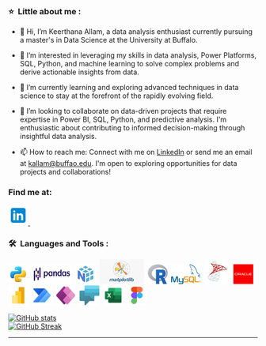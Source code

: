 ### ⭐ &nbsp;Little about me :
- 👋 Hi, I’m Keerthana Allam, a data analysis enthusiast currently pursuing a master's in Data Science at the University at Buffalo.

- 👀 I’m interested in leveraging my skills in data analysis, Power Platforms, SQL, Python, and machine learning to solve complex problems and derive actionable insights from data.

- 🌱 I’m currently learning and exploring advanced techniques in data science to stay at the forefront of the rapidly evolving field.

- 💞️ I’m looking to collaborate on data-driven projects that require expertise in Power BI, SQL, Python, and predictive analysis. I'm enthusiastic about contributing to informed decision-making through insightful 
     data analysis.

- 📫 How to reach me: Connect with me on [LinkedIn](www.linkedin.com/in/keerthanaallam) or send me an email at kallam@buffao.edu. I'm open to exploring opportunities for data projects and collaborations!
### Find me at:
<p>
<a href="https://www.linkedin.com/in/keerthana-allam/" target="_blank">
    <img src="icons8-linkedin-96.png" title="LinkedIN" alt="LinkedIN" width="40" height="40"/>
</a>&nbsp;
</p>

### 🛠 &nbsp;Languages and Tools :

<p>
<img src="Python.png"title="Python" alt="Python" width="40" height="40"/>&nbsp;
<img src="Pandas_logo.svg.png" title="Pandas" **alt="Pandas" width="80" height="40"/>&nbsp;
<img src="numpy.png" title="NumPY" **alt="NumPY" width="40" height="40"/>&nbsp;
<img src="Created_with_Matplotlib-logo.svg.png" title="Matplotlib" **alt="Matplotlib" width="90" height="50"/>&nbsp;
<img src="R_logo.svg.png" title="R" alt="R" width="40" height="40"/>&nbsp;
 <img src="1024px-MySQL.ff87215b43fd7292af172e2a5d9b844217262571.png" title="MySQL" alt="MySQL" width="60" height="40"/>&nbsp;
<img src="SQL Server.png" title="SQL Server" alt="SQL Server" width="50" height="50"/>&nbsp;
<img src="Oracle.png" title="Oracle" **alt="Oracle" width="40" height="40"/>&nbsp;
<img src="icons8-power-bi-2021-96.png" title="Power BI" alt="Power BI" width="40" height="40"/>&nbsp;
<img src="icons8-microsoft-power-automate-2020-96.png" title="Power Automate" alt="Power Automate" width="40" height="40"/>&nbsp;
<img src="icons8-power-apps-96.png" title="Power Apps" alt="Power Apps" width="40" height="40"/>&nbsp;
<img src="power-virtual-agents-colored-icon-512x489-iffvo4le.png" title="Power Virtual Agents" alt="Power Virtual Agents" width="40" height="40"/>&nbsp;
<img src="icons8-excel-96.png" title="Excel" alt="Excel" width="40" height="40"/>&nbsp;
<img src="icons8-figma-96.png" title="Figma" alt="Figma" width="40" height="40"/>&nbsp;

</p>

[![GitHub stats](https://github-readme-stats.vercel.app/api?username=Keerthana-Allam&show_icons=true&theme=merko)](https://github.com/Keerthana-Allam/github-readme-stats)<br/>
[![GitHub Streak](https://github-readme-streak-stats.herokuapp.com?user=Keerthana-Allam&theme=gruvbox)](https://git.io/streak-stats)

<!-- [![Top Langs](https://github-readme-stats.vercel.app/api/top-langs/?username=Keerthana-Allam&layout=compact&theme=vision-friendly-dark)](https://github.com/Keerthana-Allam/github-readme-stats)-->
---

<!---
Keerthana-Allam/Keerthana-Allam is a ✨ special ✨ repository because its `README.md` (this file) appears on your GitHub profile.
You can click the Preview link to take a look at your changes.
--->
